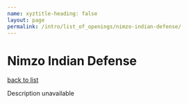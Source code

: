 ```yaml
---
name: xyztitle-heading: false
layout: page
permalink: /intro/list_of_openings/nimzo-indian-defense/
---
```


# Nimzo Indian Defense

[back to list](../../list_of_openings)

Description unavailable